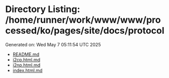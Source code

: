 # Directory Listing: /home/runner/work/www/www/processed/ko/pages/site/docs/protocol
Generated on: Wed May  7 05:11:54 UTC 2025

- [README.md](README.md)
- [i2cp.html.md](i2cp.html.md)
- [i2np.html.md](i2np.html.md)
- [index.html.md](index.html.md)
